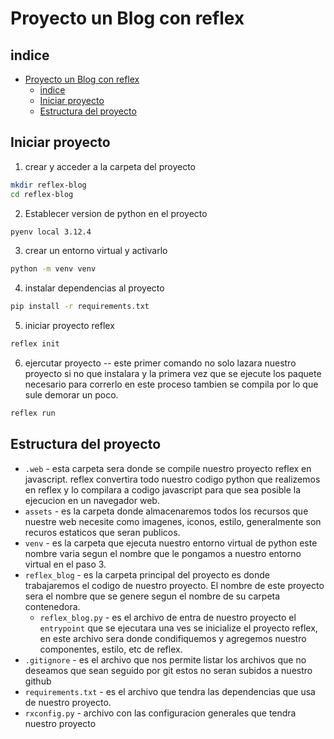 # Proyecto un Blog con reflex
## indice
- [Proyecto un Blog con reflex](#proyecto-un-blog-con-reflex)
  - [indice](#indice)
  - [Iniciar proyecto](#iniciar-proyecto)
  - [Estructura del proyecto](#estructura-del-proyecto)
## Iniciar proyecto
1. crear y acceder a la carpeta del proyecto
```bash
mkdir reflex-blog
cd reflex-blog
```
2. Establecer version de python en el proyecto
```bash
pyenv local 3.12.4
```
3. crear un entorno virtual y activarlo
```bash
python -m venv venv
```
4. instalar dependencias al proyecto
```bash
pip install -r requirements.txt
```
5. iniciar proyecto reflex
```bash
reflex init
```
6. ejercutar proyecto -- este primer comando no solo lazara nuestro proyecto si no que instalara y la primera vez que se ejecute los paquete necesario para correrlo en este proceso tambien se compila por lo que sule demorar un poco.
```bash
reflex run
```
## Estructura del proyecto
- `.web` - esta carpeta sera donde se compile nuestro proyecto reflex en javascript. reflex convertira todo nuestro codigo python que realizemos en reflex y lo compilara a codigo javascript para que sea posible la ejecucion en un navegador web.
- `assets` - es la carpeta donde almacenaremos todos los recursos que nuestre web necesite como imagenes, iconos, estilo, generalmente son recuros estaticos que seran publicos.
- `venv` - es la carpeta que ejecuta nuestro entorno virtual de python este nombre varia segun el nombre que le pongamos a nuestro entorno virtual en el paso 3.
- `reflex_blog` - es la carpeta principal del proyecto es donde trabajaremos el codigo de nuestro proyecto. El nombre de este proyecto sera el nombre que se genere segun el nombre de su carpeta contenedora.
  - `reflex_blog.py` - es el archivo de entra de nuestro proyecto el `entrypoint` que se ejecutara una ves se inicialize el proyecto reflex, en este archivo sera donde condifiquemos y agregemos nuestro componentes, estilo, etc de reflex.
- `.gitignore` - es el archivo que nos permite listar los archivos que no deseamos que sean seguido por git estos no seran subidos a nuestro github
- `requirements.txt` - es el archivo que tendra las dependencias que usa de nuestro proyecto.
- `rxconfig.py` - archivo con las configuracion generales que tendra nuestro proyecto